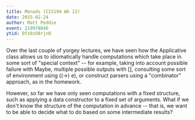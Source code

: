 ```yaml
---
title: Monads (CIS194 Wk 12)
date: 2015-02-24
author: Matt Peddie
event: 219978846
ytid: Ofz8zO8rjn0
---
```

Over the last couple of yorgey lectures, we have seen how the
Applicative class allows us to idiomatically handle computations which
take place in some sort of "special context" -- for example, taking into
account possible failure with Maybe, multiple possible outputs with
[], consulting some sort of environment using ((->) e), or construct
parsers using a "combinator" approach, as in the homework.

However, so far we have only seen computations with a fixed structure,
such as applying a data constructor to a fixed set of arguments. What
if we don't know the structure of the computation in advance -- that
is, we want to be able to decide what to do based on some intermediate
results?
